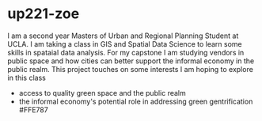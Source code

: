 # up221-zoe
I am a second year Masters of Urban and Regional Planning Student at UCLA. I am taking a class in GIS and Spatial Data Science to learn some skills in spataial data analysis. For my capstone I am studying vendors in public space and how cities can better support the informal economy in the public realm. This project touches on some interests I am hoping to explore in this class
- access to quality green space and the public realm
- the informal economy's potential role in addressing green gentrification
#FFE787
